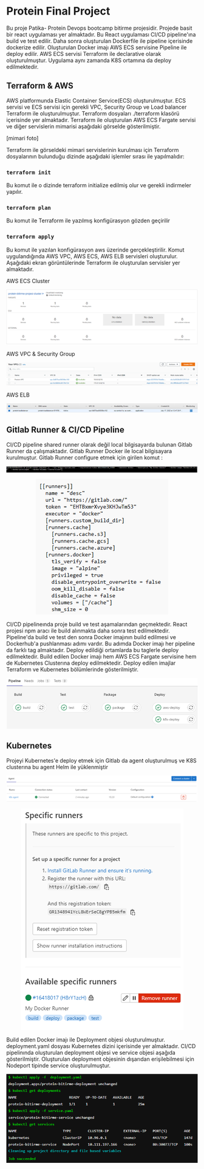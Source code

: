 # Protein Final Project

Bu proje Patika- Protein Devops bootcamp bitirme projesidir. Projede basit bir react uygulaması yer almaktadır. Bu React uygulaması CI/CD pipeline'ına build ve test edilir. Daha sonra oluşturulan Dockerfile ile pipeline içerisinde dockerize edilir. Oluşturulan Docker imajı  AWS ECS servisine Pipeline ile deploy edilir. AWS ECS servisi Terraform ile declarative olarak oluşturulmuştur. Uygulama aynı zamanda K8S ortamına da deploy edilmektedir.

## Terraform & AWS 

AWS platformunda Elastic Container Service(ECS) oluşturulmuştur. ECS servisi ve ECS servisi için gerekli VPC, Security Group ve Load balancer 
Terraform ile oluşturulmuştur. Terraform dosyaları ./terraform klasörü içerisinde yer almaktadır. Terraform ile oluşturulan AWS ECS Fargate servisi ve diğer servislerin mimarisi aşağıdaki görselde gösterilmiştir.

[mimari foto]

Terraform ile görseldeki mimari servislerinin kurulması için Terraform dosyalarının bulunduğu dizinde aşağıdaki işlemler sırası ile yapılmalıdır:

### `terraform init`

Bu komut ile o dizinde terraform initialize edilmiş olur ve gerekli indirmeler yapılır. 

### `terraform plan`

Bu komut ile Terraform ile yazılmış konfigürasyon gözden geçirilir


### `terraform apply`

Bu komut ile yazılan konfigürasyon aws üzerinde gerçekleştirilir. Komut uygulandığında AWS VPC, AWS ECS, AWS ELB servisleri oluşturulur. Aşağıdaki ekran görüntülerinde Terraform ile oluşturulan servisler yer almaktadır.

AWS ECS Cluster

<p align="center">
<img src="./docs/img/cluster-last.png">
</p>


AWS VPC & Security Group

<p align="center">
<img src="./docs/img/vpc.png">
</p>

AWS ELB

<p align="center">
<img src="./docs/img/load-balancer.png">
</p>



## Gitlab Runner & CI/CD Pipeline

CI/CD pipeline shared runner olarak değil local bilgisayarda bulunan Gitlab Runner da çalışmaktadır. Gitlab Runner Docker ile local bilgisayara kurulmuştur. Gitlab Runner configure etmek için girilen komut :

<p align="center">
<img src="./docs/img/runner-register-command.png">
</p>


<p align="center">
<img src="./docs/img/config.toml.png">
</p>

CI/CD pipelineında proje build ve test aşamalarından geçmektedir. React projesi npm aracı ile build alınmakta  daha sonra test edilmektedir. Pipeline'da build ve test den sonra Docker imajının build edilmesi ve Dockerhub'a pushlanması adımı vardır. Bu adımda Docker imajı her pipeline da farklı tag almaktadır. Deploy edildiği ortamlarda bu taglerle deploy edilmektedir. Build edilen Docker imajı hem AWS ECS Fargate servisine hem de Kubernetes Clusterına deploy edilmektedir. Deploy edilen imajlar Terraform ve Kubernetes bölümlerinde gösterilmiştir. 

<p align="center">
<img src="./docs/img/gitlab-ci-pipeline.png">
</p>

## Kubernetes

Projeyi Kubernetes'e deploy etmek için Gitlab da agent oluşturulmuş ve K8S clusterına bu agent Helm ile yüklenmiştir

<p align="center">
<img src="./docs/img/k8s-agent.png">
</p>

<p align="center">
<img src="./docs/img/gitlab-runner.png">
</p>

Build edilen Docker imajı ile Deployment objesi oluşturulmuştur. deployment.yaml dosyası Kubernetes dizini içerisinde yer almaktadır. CI/CD pipelinında oluşturulan deployment objesi ve service objesi aşağıda gösterilmiştir. Oluşturulan deployment objesinin dışarıdan erişilebilmesi için Nodeport tipinde service oluşturulmuştur. 

<p align="center">
<img src="./docs/img/k8s-deployment.png">
</p>



